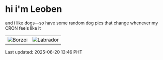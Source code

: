 # hi i'm Leoben

and i like dogs—so have some random dog pics that change whenever my CRON feels like it

|  |  |
|--------|----------|
| ![Borzoi](https://random-dog-vercel.vercel.app/api/random-borzoi?v=1750398406) | ![Labrador](https://random-dog-vercel.vercel.app/api/random-labrador?v=1750398406) |

Last updated: 2025-06-20 13:46 PHT
